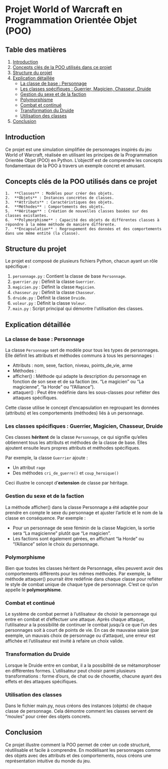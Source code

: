 # Projet World of Warcraft en Programmation Orientée Objet (POO)

## Table des matières

1. [Introduction](#introduction)
2. [Concepts clés de la POO utilisés dans ce projet](#concepts-clés-de-la-poo-utilisés-dans-ce-projet)
3. [Structure du projet](#structure-du-projet)
4. [Explication détaillée](#explication-détaillée)
   - [La classe de base : Personnage](#la-classe-de-base--personnage)
   - [Les classes spécifiques : Guerrier, Magicien, Chasseur, Druide](#les-classes-spécifiques--guerrier-magicien-chasseur-druide)
   - [Gestion du sexe et de la faction](#gestion-du-sexe-et-de-la-faction)
   - [Polymorphisme](#polymorphisme)
   - [Combat et continué](#combat-et-continué)
   - [Transformation du Druide](#transformation-du-druide)
   - [Utilisation des classes](#utilisation-des-classes)
5. [Conclusion](#conclusion)

## Introduction

Ce projet est une simulation simplifiée de personnages inspirés du jeu World of Warcraft, réalisée en utilisant les principes de la Programmation Orientée Objet (POO) en Python. L’objectif est de comprendre les concepts fondamentaux de la POO à travers un exemple concret et amusant.

## Concepts clés de la POO utilisés dans ce projet

	1.	**Classes** : Modèles pour créer des objets.
	2.	**Objets** : Instances concrètes de classes.
	3.	**Attributs** : Caractéristiques des objets.
	4.	**Méthodes** : Comportements des objets.
	5.	**Héritage** : Création de nouvelles classes basées sur des classes existantes.
	6.	**Polymorphisme** : Capacité des objets de différentes classes à répondre à la même méthode de manière différente.
	7.	**Encapsulation** : Regroupement des données et des comportements dans une même entité (la classe).

## Structure du projet

Le projet est composé de plusieurs fichiers Python, chacun ayant un rôle spécifique :

1. `personnage.py` : Contient la classe de base `Personnage`.
2. `guerrier.py` : Définit la classe `Guerrier`.
3. `magicien.py` : Définit la classe `Magicien`.
4. `chasseur.py` : Définit la classe `Chasseur`.
5. `druide.py` : Définit la classe `Druide`.
6. `voleur.py` : Définit la classe `Voleur`.
7. `main.py` : Script principal qui démontre l'utilisation des classes.

## Explication détaillée

### La classe de base : Personnage

La classe `Personnage` sert de modèle pour tous les types de personnages. Elle définit les attributs et méthodes communs à tous les personnages :

- Attributs : nom, sexe, faction, niveau, points_de_vie, arme
- Méthodes :
- afficher() : Méthode qui adapte la description du personnage en fonction de son sexe et de sa faction (ex. “Le magicien” ou “La magicienne”, “la Horde” ou “l’Alliance”).
- attaquer() : Peut être redéfinie dans les sous-classes pour refléter des attaques spécifiques.

Cette classe utilise le concept d’encapsulation en regroupant les données (attributs) et les comportements (méthodes) liés à un personnage.

### Les classes spécifiques : Guerrier, Magicien, Chasseur, Druide

Ces classes **héritent** de la classe `Personnage`, ce qui signifie qu’elles obtiennent tous les attributs et méthodes de la classe de base. Elles ajoutent ensuite leurs propres attributs et méthodes spécifiques.

Par exemple, la classe `Guerrier` ajoute :
- Un attribut `rage`
- Des méthodes `cri_de_guerre()` et `coup_heroique()`

Ceci illustre le concept d’**extension** de classe par héritage.

### Gestion du sexe et de la faction

La méthode afficher() dans la classe Personnage a été adaptée pour prendre en compte le sexe du personnage et ajuster l’article et le nom de la classe en conséquence. Par exemple :

- Pour un personnage de sexe féminin de la classe Magicien, la sortie sera “La magicienne” plutôt que “Le magicien”.
- Les factions sont également gérées, en affichant “la Horde” ou “l’Alliance” selon le choix du personnage.

### Polymorphisme

Bien que toutes les classes héritent de Personnage, elles peuvent avoir des comportements différents pour les mêmes méthodes. Par exemple, la méthode attaquer() pourrait être redéfinie dans chaque classe pour refléter le style de combat unique de chaque type de personnage. C’est ce qu’on appelle le **polymorphisme**.

### Combat et continué

Le système de combat permet à l’utilisateur de choisir le personnage qui entre en combat et d’effectuer une attaque. Après chaque attaque, l’utilisateur a la possibilité de continuer le combat jusqu’à ce que l’un des personnages soit à court de points de vie. En cas de mauvaise saisie (par exemple, un mauvais choix de personnage ou d’attaque), une erreur est affichée et l’utilisateur est invité à refaire un choix valide.

### Transformation du Druide

Lorsque le Druide entre en combat, il a la possibilité de se métamorphoser en différentes formes. L’utilisateur peut choisir parmi plusieurs transformations : forme d’ours, de chat ou de chouette, chacune ayant des effets et des attaques spécifiques.

### Utilisation des classes

Dans le fichier main.py, nous créons des instances (objets) de chaque classe de personnage. Cela démontre comment les classes servent de “moules” pour créer des objets concrets.

## Conclusion

Ce projet illustre comment la POO permet de créer un code structuré, réutilisable et facile à comprendre. En modélisant les personnages comme des objets avec des attributs et des comportements, nous créons une représentation intuitive du monde du jeu.